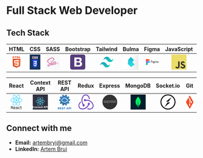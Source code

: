 # Full Stack Web Developer

## Tech Stack

<div align="center">

|                                    HTML                                    |                                   CSS                                   |                                    SASS                                    |                                         Bootstrap                                         |                                        Tailwind                                         |                                     Bulma                                     |                                     Figma                                     |                                          JavaScript                                          |                                          TypeScript                                          |
| :------------------------------------------------------------------------: | :---------------------------------------------------------------------: | :------------------------------------------------------------------------: | :---------------------------------------------------------------------------------------: | :-------------------------------------------------------------------------------------: | :---------------------------------------------------------------------------: | :---------------------------------------------------------------------------: | :------------------------------------------------------------------------------------------: | :------------------------------------------------------------------------------------------: |
| <img src="./img/html.jpg" alt="HTML" width="40" height="40" title="HTML"/> | <img src="./img/css.png" alt="CSS" width="40" height="40" title="CSS"/> | <img src="./img/sass.jpg" alt="SASS" width="40" height="40" title="SASS"/> | <img src="./img/bootstrap.png" alt="Bootstrap" width="40" height="40" title="Bootstrap"/> | <img src="./img/tailwind.webp" alt="Tailwind" width="40" height="40" title="Tailwind"/> | <img src="./img/bulma.png" alt="Bulma" width="40" height="40" title="Bulma"/> | <img src="./img/figma.png" alt="Figma" width="40" height="40" title="Figma"/> | <img src="./img/javascript.png" alt="JavaScript" width="40" height="40" title="JavaScript"/> | <img src="./img/typescript.png" alt="TypeScript" width="40" height="40" title="TypeScript"/> |

|                                     React                                     |                                           Context API                                            |                                        REST API                                         |                                     Redux                                     |                                       Express                                       |                                       MongoDB                                       |                                        Socket.io                                        |                                   Git                                   |
| :---------------------------------------------------------------------------: | :----------------------------------------------------------------------------------------------: | :-------------------------------------------------------------------------------------: | :---------------------------------------------------------------------------: | :---------------------------------------------------------------------------------: | :---------------------------------------------------------------------------------: | :-------------------------------------------------------------------------------------: | :---------------------------------------------------------------------: |
| <img src="./img/react.png" alt="React" width="40" height="40" title="React"/> | <img src="./img/context-api.webp" alt="Context API" width="40" height="40" title="Context API"/> | <img src="./img/rest-api.webp" alt="REST API" width="40" height="40" title="REST API"/> | <img src="./img/redux.png" alt="Redux" width="40" height="40" title="Redux"/> | <img src="./img/express.png" alt="Express" width="40" height="40" title="Express"/> | <img src="./img/mongodb.png" alt="MongoDB" width="40" height="40" title="MongoDB"/> | <img src="./img/socket.webp" alt="Socket.io" width="40" height="40" title="Socket.io"/> | <img src="./img/git.png" alt="Git" width="40" height="40" title="Git"/> |

</div>

## Connect with me

- **Email:** artembryj@gmail.com
- **LinkedIn:** [Artem Brui](https://linkedin.com/in/artem-brui-563252288)
